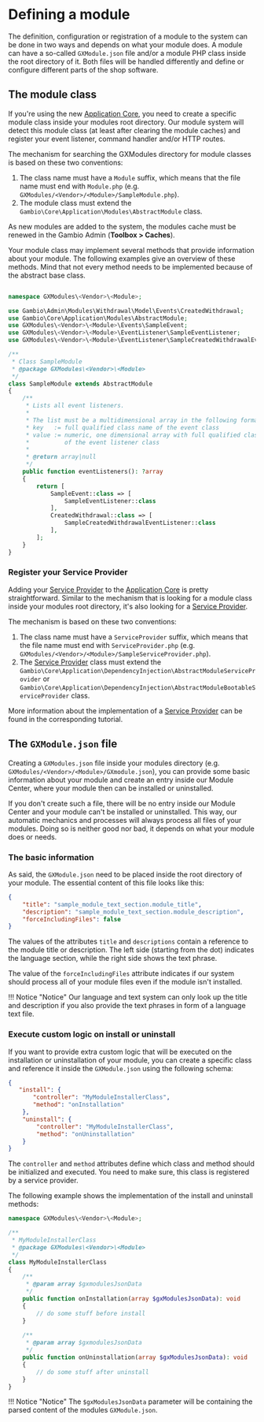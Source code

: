 # Defining a module

The definition, configuration or registration of a module to the system can be done in two ways and depends on what
your module does. A module can have a so-called `GXModule.json` file and/or a module PHP class inside the root
directory of it. Both files will be handled differently and define or configure different parts of the shop software.


## The module class

If you're using the new [Application Core], you need to create a specific module class inside your modules root
directory. Our module system will detect this module class (at least after clearing the module caches) and
register your event listener, command handler and/or HTTP routes.

The mechanism for searching the GXModules directory for module classes is based on these two conventions:

1. The class name must have a `Module` suffix, which means that the file name must end with `Module.php`
   (e.g. `GXModules/<Vendor>/<Module>/SampleModule.php`).
2. The module class must extend the `Gambio\Core\Application\Modules\AbstractModule` class.

As new modules are added to the system, the modules cache must be renewed in the Gambio Admin (**Toolbox > Caches**).

Your module class may implement several methods that provide information about your module. The following examples
give an overview of these methods. Mind that not every method needs to be implemented because of the abstract
base class.

```php

namespace GXModules\<Vendor>\<Module>;

use Gambio\Admin\Modules\Withdrawal\Model\Events\CreatedWithdrawal;
use Gambio\Core\Application\Modules\AbstractModule;
use GXModules\<Vendor>\<Module>\Events\SampleEvent;
use GXModules\<Vendor>\<Module>\EventListener\SampleEventListener;
use GXModules\<Vendor>\<Module>\EventListener\SampleCreatedWithdrawalEventListener;

/**
 * Class SampleModule
 * @package GXModules\<Vendor>\<Module>
 */
class SampleModule extends AbstractModule
{
    /**
     * Lists all event listeners.
     *
     * The list must be a multidimensional array in the following format:
     * key   := full qualified class name of the event class
     * value := numeric, one dimensional array with full qualified class name
     *          of the event listener class
     *
     * @return array|null
     */
    public function eventListeners(): ?array
    {
        return [
            SampleEvent::class => [
                SampleEventListener::class
            ],
            CreatedWithdrawal::class => [
                SampleCreatedWithdrawalEventListener::class
            ],
        ];
    }
}
```


### Register your Service Provider

Adding your [Service Provider] to the [Application Core] is pretty straightforward. Similar to the mechanism
that is looking for a module class inside your modules root directory, it's also looking for a [Service Provider].

The mechanism is based on these two conventions:

1. The class name must have a `ServiceProvider` suffix, which means that the file name must end with
   `ServiceProvider.php` (e.g. `GXModules/<Vendor>/<Module>/SampleServiceProvider.php`).
2. The [Service Provider] class must extend the
   `Gambio\Core\Application\DependencyInjection\AbstractModuleServiceProvider` or
   `Gambio\Core\Application\DependencyInjection\AbstractModuleBootableServiceProvider` class.

More information about the implementation of a [Service Provider] can be found in the corresponding tutorial.


## The `GXModule.json` file

Creating a `GXModules.json` file inside your modules directory (e.g. `GXModules/<Vendor>/<Module>/GXmodule.json`),
you can provide some basic information about your module and create an entry inside our Module Center, where your
module then can be installed or uninstalled.

If you don't create such a file, there will be no entry inside our Module Center and your module can't be installed
or uninstalled. This way, our automatic mechanics and processes will always process all files of your modules. Doing
so is neither good nor bad, it depends on what your module does or needs.


### The basic information

As said, the `GXModule.json` need to be placed inside the root directory of your module. The essential content of
this file looks like this:

```json
{
    "title": "sample_module_text_section.module_title",
    "description": "sample_module_text_section.module_description",
    "forceIncludingFiles": false
}
```

The values of the attributes `title` and `descriptions` contain a reference to the module title or description. The
left side (starting from the dot) indicates the language section, while the right side shows the text phrase.

The value of the `forceIncludingFiles` attribute indicates if our system should process all of your module files even
if the module isn't installed.

!!! Notice "Notice"
    Our language and text system can only look up the title and description if you also provide the text phrases in
    form of a language text file.


### Execute custom logic on install or uninstall

If you want to provide extra custom logic that will be executed on the installation or uninstallation of your module,
you can create a specific class and reference it inside the `GXModule.json` using the following schema:

```json
{
   "install": {
       "controller": "MyModuleInstallerClass",
   	   "method": "onInstallation"
   	},
   	"uninstall": {
   	    "controller": "MyModuleInstallerClass",
   	    "method": "onUninstallation"
   	}
}
```

The `controller` and `method` attributes define which class and method should be initialized and executed. You need
to make sure, this class is registered by a service provider.

The following example shows the implementation of the install and uninstall methods:

```php
namespace GXModules\<Vendor>\<Module>;

/**
 * MyModuleInstallerClass
 * @package GXModules\<Vendor>\<Module>
 */
class MyModuleInstallerClass
{
    /**
     * @param array $gxmodulesJsonData
     */
	public function onInstallation(array $gxModulesJsonData): void
	{
		// do some stuff before install
	}
	
    /**
     * @param array $gxmodulesJsonData
     */
	public function onUninstallation(array $gxModulesJsonData): void
	{
		// do some stuff after uninstall
	}
}
```

!!! Notice "Notice"
    The `$gxModulesJsonData` parameter will be containing the parsed content of the modules `GXModule.json`.



[Application Core]: ./../../framework/application-core.md
[Service Provider]: ./../../framework/details/service-provider.md
[legacy architecture]: ./../../framework/legacy-architecture.md
